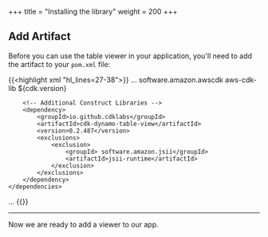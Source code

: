 +++
title = "Installing the library"
weight = 200
+++

## Add Artifact

Before you can use the table viewer in your application, you'll need to add the artifact to your `pom.xml` file:

{{<highlight xml "hl_lines=27-38">}}
...
    <dependencies>
        <!-- AWS Cloud Development Kit -->
        <dependency>
            <groupId>software.amazon.awscdk</groupId>
            <artifactId>aws-cdk-lib</artifactId>
            <version>${cdk.version}</version>
        </dependency>

        <!-- Additional Construct Libraries -->
        <dependency>
            <groupId>io.github.cdklabs</groupId>
            <artifactId>cdk-dynamo-table-view</artifactId>
            <version>0.2.487</version>
            <exclusions>
                <exclusion>
                    <groupId> software.amazon.jsii</groupId>
                    <artifactId>jsii-runtime</artifactId>
                </exclusion>
            </exclusions>
        </dependency>
    </dependencies>
...
{{</highlight>}}

----

Now we are ready to add a viewer to our app.

